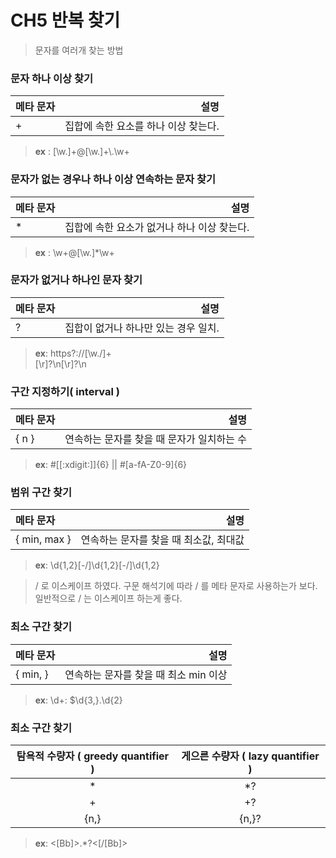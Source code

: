 # CH5 반복 찾기

> 문자를 여러개 찾는 방법
>

### 문자 하나 이상 찾기


| 메타 문자 | 설명 |
| :--- | ---: |
| + | 집합에 속한 요소를 하나 이상 찾는다. |

> **ex** : 
	[\w.]+@[\w.]+\\.\w+
>

### 문자가 없는 경우나 하나 이상 연속하는 문자 찾기


| 메타 문자 | 설명 |
| :--- | ---: |
| * | 집합에 속한 요소가 없거나 하나 이상 찾는다. |

> **ex** : 
	\w+@[\w.]\*\w+  
>

### 문자가 없거나 하나인 문자 찾기


| 메타 문자 | 설명 |
| :--- | ---: |
| ? | 집합이 없거나 하나만 있는 경우 일치. |


> **ex**:
	https?://[\w./]+	
	[\r]?\n[\r]?\n
>


### 구간 지정하기( interval )


| 메타 문자 | 설명 |
| :--- | ---: |
| { n } | 연속하는 문자를 찾을 때 문자가 일치하는 수 |

> **ex**:
	#[[:xdigit:]]{6} || #[a-fA-Z0-9]{6}
>


### 범위 구간 찾기



| 메타 문자 | 설명 |
| :--- | ---: |
| { min, max } | 연속하는 문자를 찾을 때 최소값, 최대값 |


> **ex**:
	\d{1,2}[-\/]\d{1,2}[-\/]\d{1,2}
>

> \/ 로 이스케이프 하였다. 구문 해석기에 따라 / 를 메타 문자로 사용하는가 보다. 일반적으로 / 는 이스케이프 하는게 좋다.
>


### 최소 구간 찾기



| 메타 문자 | 설명 |
| :--- | ---: |
| { min, } | 연속하는 문자를 찾을 때 최소 min 이상 |


> **ex**:
	\d+: \$\d{3,}\.\d{2}
>


### 최소 구간 찾기



| 탐욕적 수량자 ( greedy quantifier )| 게으른 수량자 ( lazy quantifier ) |
| :---: | :---: |
| * | \*? |
| + | +? |
| {n,} | {n,}? |


> **ex**:
	<[Bb]>.*?<[/[Bb]>	
>


